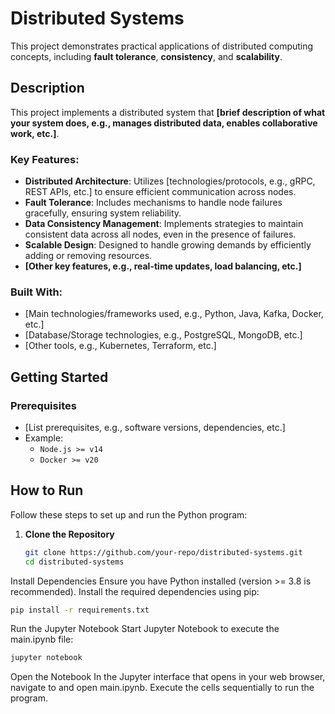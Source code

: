 # Distributed Systems

This project demonstrates practical applications of distributed computing concepts, including **fault tolerance**, **consistency**, and **scalability**.

## Description

This project implements a distributed system that **[brief description of what your system does, e.g., manages distributed data, enables collaborative work, etc.]**. 

### Key Features:
- **Distributed Architecture**: Utilizes [technologies/protocols, e.g., gRPC, REST APIs, etc.] to ensure efficient communication across nodes.
- **Fault Tolerance**: Includes mechanisms to handle node failures gracefully, ensuring system reliability.
- **Data Consistency Management**: Implements strategies to maintain consistent data across all nodes, even in the presence of failures.
- **Scalable Design**: Designed to handle growing demands by efficiently adding or removing resources.
- **[Other key features, e.g., real-time updates, load balancing, etc.]**

### Built With:
- [Main technologies/frameworks used, e.g., Python, Java, Kafka, Docker, etc.]
- [Database/Storage technologies, e.g., PostgreSQL, MongoDB, etc.]
- [Other tools, e.g., Kubernetes, Terraform, etc.]

## Getting Started

### Prerequisites
- [List prerequisites, e.g., software versions, dependencies, etc.]
- Example:
  - `Node.js >= v14`
  - `Docker >= v20`
 
## How to Run

Follow these steps to set up and run the Python program:

1. **Clone the Repository**
   ```bash
   git clone https://github.com/your-repo/distributed-systems.git
   cd distributed-systems
Install Dependencies Ensure you have Python installed (version >= 3.8 is recommended). Install the required dependencies using pip:

```bash
pip install -r requirements.txt
```
Run the Jupyter Notebook Start Jupyter Notebook to execute the main.ipynb file:

```bash
jupyter notebook
```
Open the Notebook In the Jupyter interface that opens in your web browser, navigate to and open main.ipynb. Execute the cells sequentially to run the program.
